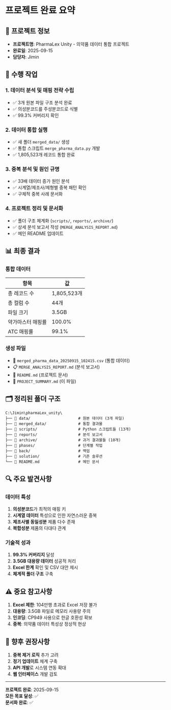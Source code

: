 # 프로젝트 완료 요약

## 📅 프로젝트 정보
- **프로젝트명**: PharmaLex Unity - 의약품 데이터 통합 프로젝트
- **완료일**: 2025-09-15
- **담당자**: Jimin

## 🎯 수행 작업

### 1. 데이터 분석 및 매핑 전략 수립
- ✅ 3개 원본 파일 구조 분석 완료
- ✅ 의성분코드를 주성분코드로 식별
- ✅ 99.3% 커버리지 확인

### 2. 데이터 통합 실행
- ✅ 새 폴더 `merged_data/` 생성
- ✅ 통합 스크립트 `merge_pharma_data.py` 개발
- ✅ 1,805,523개 레코드 통합 완료

### 3. 중복 분석 및 원인 규명
- ✅ 33배 데이터 증가 원인 분석
- ✅ 시계열/제조사/제형별 중복 패턴 확인
- ✅ 구체적 중복 사례 문서화

### 4. 프로젝트 정리 및 문서화
- ✅ 폴더 구조 체계화 (`scripts/`, `reports/`, `archive/`)
- ✅ 상세 분석 보고서 작성 (`MERGE_ANALYSIS_REPORT.md`)
- ✅ 메인 README 업데이트

## 📊 최종 결과

### 통합 데이터
| 항목 | 값 |
|------|---|
| 총 레코드 수 | 1,805,523개 |
| 총 컬럼 수 | 44개 |
| 파일 크기 | 3.5GB |
| 약가마스터 매핑률 | 100.0% |
| ATC 매핑률 | 99.1% |

### 생성 파일
- 📄 `merged_pharma_data_20250915_102415.csv` (통합 데이터)
- 📋 `MERGE_ANALYSIS_REPORT.md` (분석 보고서)
- 📖 `README.md` (프로젝트 문서)
- 📝 `PROJECT_SUMMARY.md` (이 파일)

## 🗂️ 정리된 폴더 구조

```
C:\Jimin\pharmaLex_unity\
├── 📁 data/                     # 원본 데이터 (3개 파일)
├── 📁 merged_data/              # 통합 결과물
├── 📁 scripts/                  # Python 스크립트들 (13개)
├── 📁 reports/                  # 분석 보고서
├── 📁 archive/                  # 과거 결과물들 (10개)
├── 📁 phases/                   # 단계별 작업
├── 📁 back/                     # 백업
├── 📁 solution/                 # 기존 솔루션
└── 📄 README.md                 # 메인 문서
```

## 🔍 주요 발견사항

### 데이터 특성
1. **의성분코드**가 최적의 매핑 키
2. **시계열 데이터** 특성으로 인한 자연스러운 중복
3. **제조사별 동일성분** 제품 다수 존재
4. **복합성분** 제품의 다대다 관계

### 기술적 성과
1. **99.3% 커버리지** 달성
2. **3.5GB 대용량 데이터** 성공적 처리
3. **Excel 한계** 확인 및 CSV 대안 제시
4. **체계적 폴더 구조** 구축

## ⚠️ 중요 참고사항

1. **Excel 제한**: 104만행 초과로 Excel 저장 불가
2. **대용량**: 3.5GB 파일로 메모리 사용량 주의
3. **인코딩**: CP949 사용으로 한글 호환성 확보
4. **중복**: 의약품 데이터 특성상 정상적 현상

## 🚀 향후 권장사항

1. **중복 제거 로직** 추가 고려
2. **정기 업데이트** 체계 구축
3. **API 개발**로 시스템 연동 확대
4. **웹 인터페이스** 개발 검토

---

**프로젝트 완료**: 2025-09-15  
**모든 목표 달성**: ✅  
**문서화 완료**: ✅